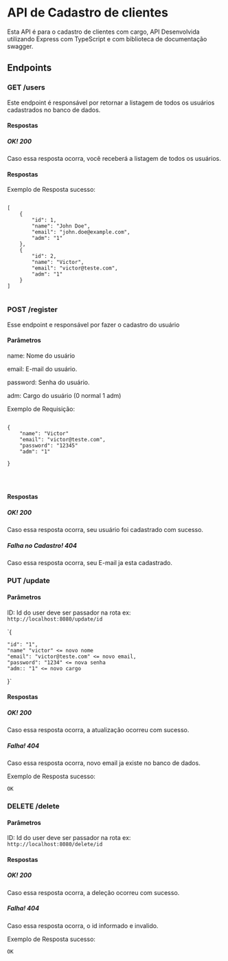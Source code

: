 # API de Cadastro de clientes

Esta API é para o cadastro de clientes com cargo, API Desenvolvida utilizando Express com TypeScript e com biblioteca de documentação swagger.

## Endpoints

### GET /users
Este endpoint é responsável por retornar a listagem de todos os usuários cadastrados no banco de dados.

#### Respostas

##### OK! 200
Caso essa resposta ocorra, você receberá a listagem de todos os usuários.

#### Respostas

Exemplo de Resposta sucesso:

```

[
    {
        "id": 1,
        "name": "John Doe",
        "email": "john.doe@example.com",
        "adm": "1"
    },
    {
        "id": 2,
        "name": "Victor",
        "email": "victor@teste.com",
        "adm": "1"
    }
]


```


### POST /register
Esse endpoint e responsável por fazer o cadastro do usuário

#### Parâmetros

name: Nome do usuário

email: E-mail do usuário.

password: Senha do usuário.

adm: Cargo do usuário (0 normal 1 adm)


Exemplo de Requisição:

```

{
    "name": "Victor"
    "email": "victor@teste.com",
    "password": "12345"
    "adm": "1"

}




```

#### Respostas

##### OK! 200
Caso essa resposta ocorra, seu usuário foi cadastrado com sucesso.

##### Falha no Cadastro! 404
Caso essa resposta ocorra, seu E-mail ja esta cadastrado.


### PUT /update

#### Parâmetros

ID: Id do user deve ser passador na rota ex: `http://localhost:8080/update/id`


`{

    "id": "1",
    "name" "victor" <= novo nome
    "email": "victor@teste.com" <= novo email,
    "password": "1234" <= nova senha
    "adm:: "1" <= novo cargo

}`

#### Respostas

##### OK! 200
Caso essa resposta ocorra, a atualização ocorreu com sucesso.

##### Falha! 404
Caso essa resposta ocorra, novo email ja existe no banco de dados.


Exemplo de Resposta sucesso:

`
OK
`

### DELETE /delete

#### Parâmetros

ID: Id do user deve ser passador na rota ex: `http://localhost:8080/delete/id`

#### Respostas

##### OK! 200
Caso essa resposta ocorra, a deleção ocorreu com sucesso.

##### Falha! 404
Caso essa resposta ocorra, o id informado e invalido.

Exemplo de Resposta sucesso:

`
OK
`








